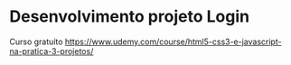 # Desenvolvimento projeto Login

Curso gratuíto https://www.udemy.com/course/html5-css3-e-javascript-na-pratica-3-projetos/

